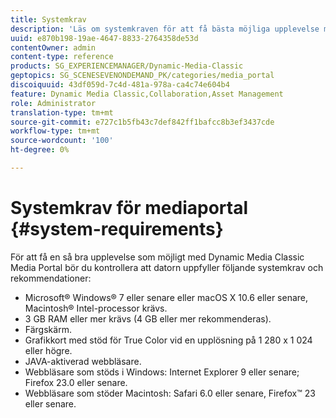 ```yaml
---
title: Systemkrav
description: 'Läs om systemkraven för att få bästa möjliga upplevelse med Media Portal. '
uuid: e870b198-19ae-4647-8833-2764358de53d
contentOwner: admin
content-type: reference
products: SG_EXPERIENCEMANAGER/Dynamic-Media-Classic
geptopics: SG_SCENESEVENONDEMAND_PK/categories/media_portal
discoiquuid: 43df059d-7c4d-481a-978a-ca4c74e604b4
feature: Dynamic Media Classic,Collaboration,Asset Management
role: Administrator
translation-type: tm+mt
source-git-commit: e727c1b5fb43c7def842ff1bafcc8b3ef3437cde
workflow-type: tm+mt
source-wordcount: '100'
ht-degree: 0%

---
```



# Systemkrav för mediaportal {#system-requirements}

För att få en så bra upplevelse som möjligt med Dynamic Media Classic Media Portal bör du kontrollera att datorn uppfyller följande systemkrav och rekommendationer:

* Microsoft® Windows® 7 eller senare eller macOS X 10.6 eller senare, Macintosh® Intel-processor krävs.
* 3 GB RAM eller mer krävs (4 GB eller mer rekommenderas).
* Färgskärm.
* Grafikkort med stöd för True Color vid en upplösning på 1 280 x 1 024 eller högre.
* JAVA-aktiverad webbläsare.
* Webbläsare som stöds i Windows: Internet Explorer 9 eller senare; Firefox 23.0 eller senare.
* Webbläsare som stöder Macintosh: Safari 6.0 eller senare, Firefox™ 23 eller senare.

